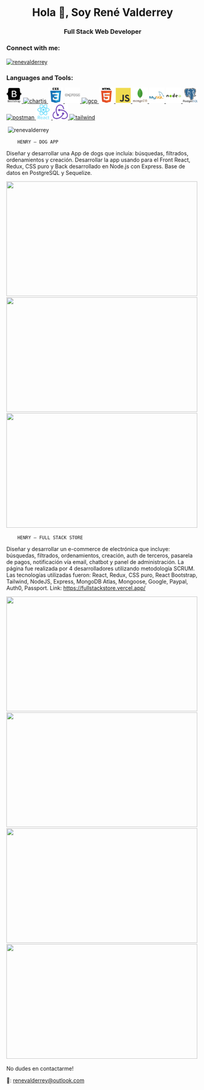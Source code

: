 <h1 align="center">Hola 👋, Soy René Valderrey</h1>
<h3 align="center">Full Stack Web Developer</h3>

<h3 align="left">Connect with me:</h3>
<p align="left">
<a href="https://linkedin.com/in/renevalderrey" target="blank"><img align="center" src="https://raw.githubusercontent.com/rahuldkjain/github-profile-readme-generator/master/src/images/icons/Social/linked-in-alt.svg" alt="renevalderrey" height="30" width="40" /></a>
</p>

<h3 align="left">Languages and Tools:</h3>
<p align="left"> <a href="https://getbootstrap.com" target="_blank" rel="noreferrer"> <img src="https://raw.githubusercontent.com/devicons/devicon/master/icons/bootstrap/bootstrap-plain-wordmark.svg" alt="bootstrap" width="40" height="40"/> </a> <a href="https://www.chartjs.org" target="_blank" rel="noreferrer"> <img src="https://www.chartjs.org/media/logo-title.svg" alt="chartjs" width="40" height="40"/> </a> <a href="https://www.w3schools.com/css/" target="_blank" rel="noreferrer"> <img src="https://raw.githubusercontent.com/devicons/devicon/master/icons/css3/css3-original-wordmark.svg" alt="css3" width="40" height="40"/> </a> <a href="https://expressjs.com" target="_blank" rel="noreferrer"> <img src="https://raw.githubusercontent.com/devicons/devicon/master/icons/express/express-original-wordmark.svg" alt="express" width="40" height="40"/> </a> <a href="https://cloud.google.com" target="_blank" rel="noreferrer"> <img src="https://www.vectorlogo.zone/logos/google_cloud/google_cloud-icon.svg" alt="gcp" width="40" height="40"/> </a> <a href="https://www.w3.org/html/" target="_blank" rel="noreferrer"> <img src="https://raw.githubusercontent.com/devicons/devicon/master/icons/html5/html5-original-wordmark.svg" alt="html5" width="40" height="40"/> </a> <a href="https://developer.mozilla.org/en-US/docs/Web/JavaScript" target="_blank" rel="noreferrer"> <img src="https://raw.githubusercontent.com/devicons/devicon/master/icons/javascript/javascript-original.svg" alt="javascript" width="40" height="40"/> </a> <a href="https://www.mongodb.com/" target="_blank" rel="noreferrer"> <img src="https://raw.githubusercontent.com/devicons/devicon/master/icons/mongodb/mongodb-original-wordmark.svg" alt="mongodb" width="40" height="40"/> </a> <a href="https://www.mysql.com/" target="_blank" rel="noreferrer"> <img src="https://raw.githubusercontent.com/devicons/devicon/master/icons/mysql/mysql-original-wordmark.svg" alt="mysql" width="40" height="40"/> </a> <a href="https://nodejs.org" target="_blank" rel="noreferrer"> <img src="https://raw.githubusercontent.com/devicons/devicon/master/icons/nodejs/nodejs-original-wordmark.svg" alt="nodejs" width="40" height="40"/> </a> <a href="https://www.postgresql.org" target="_blank" rel="noreferrer"> <img src="https://raw.githubusercontent.com/devicons/devicon/master/icons/postgresql/postgresql-original-wordmark.svg" alt="postgresql" width="40" height="40"/> </a> <a href="https://postman.com" target="_blank" rel="noreferrer"> <img src="https://www.vectorlogo.zone/logos/getpostman/getpostman-icon.svg" alt="postman" width="40" height="40"/> </a> <a href="https://reactjs.org/" target="_blank" rel="noreferrer"> <img src="https://raw.githubusercontent.com/devicons/devicon/master/icons/react/react-original-wordmark.svg" alt="react" width="40" height="40"/> </a> <a href="https://redux.js.org" target="_blank" rel="noreferrer"> <img src="https://raw.githubusercontent.com/devicons/devicon/master/icons/redux/redux-original.svg" alt="redux" width="40" height="40"/> </a> <a href="https://tailwindcss.com/" target="_blank" rel="noreferrer"> <img src="https://www.vectorlogo.zone/logos/tailwindcss/tailwindcss-icon.svg" alt="tailwind" width="40" height="40"/> </a> </p>

<p>&nbsp;<img align="center" src="https://github-readme-stats.vercel.app/api?username=renevalderrey&show_icons=true&locale=en" alt="renevalderrey" /></p>

        HENRY – DOG APP
Diseñar y desarrollar una App de dogs que incluía: búsquedas, filtrados, ordenamientos y creación.
Desarrollar la app usando para el Front React, Redux, CSS puro y Back desarrollado en Node.js con Express. Base de datos en PostgreSQL y Sequelize.

<img src="https://user-images.githubusercontent.com/107271569/215656359-feb8622c-0721-4de8-92c0-5af1cc8da0ee.jpeg" width="500" height="300"/>
<img src="https://user-images.githubusercontent.com/107271569/215656261-a9f3fc1d-1494-489f-a71a-a9e575ce828d.jpeg" width="500" height="300"/>
<img src="https://user-images.githubusercontent.com/107271569/215656391-970b1f68-d6ed-4f04-9a62-a5e454a10132.jpeg" width="500" height="300"/>

        HENRY – FULL STACK STORE 
Diseñar y desarrollar un e-commerce de electrónica que incluye: búsquedas, filtrados, ordenamientos, creación, auth de terceros, pasarela de pagos, notificación vía email, chatbot y panel de administración.
La página fue realizada por 4 desarrolladores utilizando metodología SCRUM. Las tecnologías utilizadas fueron: React, Redux, CSS puro, React Bootstrap, Tailwind, NodeJS, Express, MongoDB Atlas, Mongoose, Google, Paypal, Auth0, Passport.
Link: https://fullstackstore.vercel.app/

<img src="https://user-images.githubusercontent.com/107271569/215656540-2a94bccd-5c0c-4c36-90c6-ac2fa4caf13b.jpeg" width="500" height="300"/>
<img src="https://user-images.githubusercontent.com/107271569/215656539-3bb95c62-32ac-44bb-a1d0-672a9e65a3a5.jpeg" width="500" height="300"/>
<img src="https://user-images.githubusercontent.com/107271569/215656536-1b40b315-66de-4798-9eca-657da7b1dc8d.jpeg" width="500" height="300"/>
<img src="https://user-images.githubusercontent.com/107271569/215656532-50f707e4-3b6d-4721-88e7-d2188bf0f66b.jpeg" width="500" height="300"/>

No dudes en contactarme!

📧: renevalderrey@outlook.com

